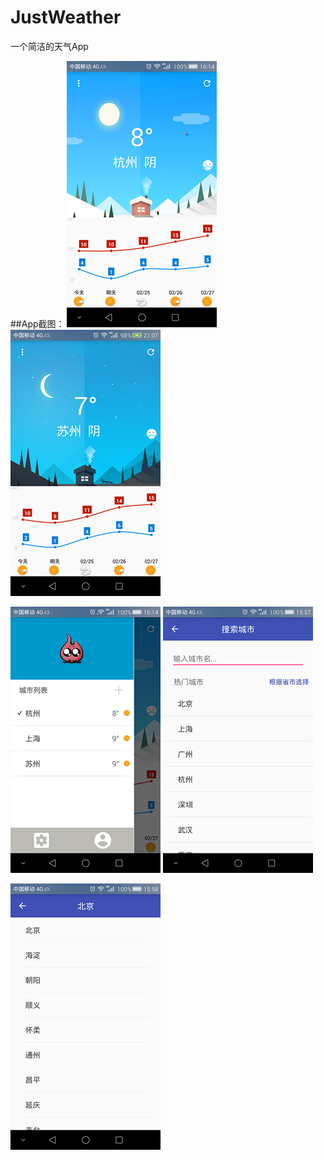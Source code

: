 # JustWeather
一个简洁的天气App


##App截图：
![](screenshorts/s1.png)
![](screenshorts/s2.png)

![](screenshorts/s3.png)
![](screenshorts/s4.png)

![](screenshorts/s5.png)

